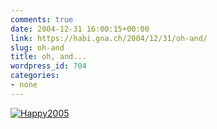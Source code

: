 ```yaml
---
comments: true
date: 2004-12-31 16:00:15+00:00
link: https://habi.gna.ch/2004/12/31/oh-and/
slug: oh-and
title: oh, and...
wordpress_id: 704
categories:
- none
---
```



[![Happy2005](https://habi.gna.ch/blog/images/happy2005-tm.jpg)](https://habi.gna.ch/blog/images/happy2005.jpg)

